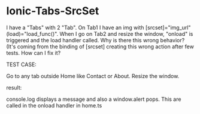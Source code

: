 # Ionic-Tabs-SrcSet

I have a "Tabs" with 2 "Tab". On Tab1 I have an img with [srcset]="img_url" (load)="load_func()". When I go on Tab2 and resize the window, "onload" is triggered and the load handler called. Why is there this wrong behavior? (It's coming from the binding of [srcset] creating this wrong action after few tests. How can I fix it?

TEST CASE:

Go to any tab outside Home like Contact or About. Resize the window.

result:

console.log displays a message and also a window.alert pops.
This are called in the onload handler in home.ts
